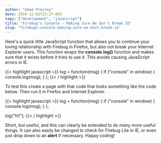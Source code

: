 ```yaml
---
author: "Adam Presley"
date: 2010-12-02T23:27:00Z
tags: ["development", "javascript"]
title: "Firebug's Console - Making Sure We Don't Break IE"
slug: "firebugs-console-making-sure-we-dont-break-ie"
---
```


Here's a quick little JavaScript function that allows you to continue
your loving relationship with Firebug in Firefox, but also not break
your Internet Explorer users. This function wraps the **console.log()**
function and makes sure that it exists before it tries to use it. This
avoids causing JavaScript errors in IE.

{{< highlight javascript >}}
log = function(msg) {
    if ("console" in window) {
        console.log(msg);
    }
};
{{< / highlight >}}

To test this create a page with that code that looks something like the
code below. Then run it in Firefox and Internet Explorer.

{{< highlight javascript >}}
log = function(msg) {
   if ("console" in window) {
      console.log(msg);
   }
};

log("hi!");
{{< / highlight >}}

Short, but useful, and this can clearly be extended to do many more
useful things. It can also easily be changed to check for Firebug Lite
in IE, or even just drop down to an **alert** if necessary. Happy
coding!
